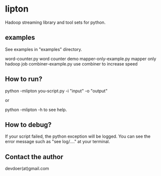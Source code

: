 lipton
======

Hadoop streaming library and tool sets for python.

examples
---------
See examples in "examples" directory.

word-counter.py   word counter demo
mapper-only-example.py  mapper only hadoop job
combiner-example.py  use combiner to increase speed

How to run?
-----------

python -mlipton you-script.py -i "input" -o "output"

or

python -mlipton -h to see help.

How to debug?
-------------
If your script failed, the python exception will be logged. You can see the error message such as "see log/...." at your terminal. 


Contact the author
-----------------
devdoer(at)gmail.com
